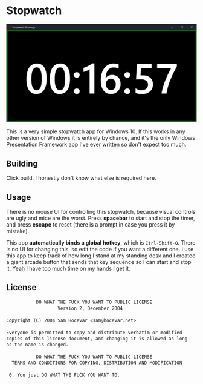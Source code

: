 # Stopwatch

![Stopwatch screenshot](images/screenshot.png)

This is a very simple stopwatch app for Windows 10. If this works in any other 
version of Windows it is entirely by chance, and it's the only Windows 
Presentation Framework app I've ever written so don't expect too much.

## Building

Click build. I honestly don't know what else is required here.

## Usage

There is no mouse UI for controlling this stopwatch, because visual controls 
are ugly and mice are the worst. Press **spacebar** to start and stop the 
timer, and press **escape** to reset (there is a prompt in case you press it 
by mistake).

This app **automatically binds a global hotkey**, which is `Ctrl-Shift-Q`. 
There is no UI for changing this, so edit the code if you want a different 
one. I use this app to keep track of how long I stand at my standing desk and 
I created a giant arcade button that sends that key sequence so I can start 
and stop it. Yeah I have too much time on my hands I get it.

## License

```
           DO WHAT THE FUCK YOU WANT TO PUBLIC LICENSE
                   Version 2, December 2004
 
Copyright (C) 2004 Sam Hocevar <sam@hocevar.net>

Everyone is permitted to copy and distribute verbatim or modified
copies of this license document, and changing it is allowed as long
as the name is changed.
 
           DO WHAT THE FUCK YOU WANT TO PUBLIC LICENSE
  TERMS AND CONDITIONS FOR COPYING, DISTRIBUTION AND MODIFICATION

 0. You just DO WHAT THE FUCK YOU WANT TO.
```

